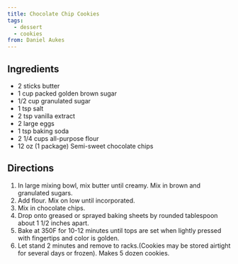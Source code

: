```yaml
---
title: Chocolate Chip Cookies
tags:
  - dessert
  - cookies
from: Daniel Aukes
---
```



## Ingredients

-   2 sticks butter
-   1 cup packed golden brown sugar
-   1/2 cup granulated sugar
-   1 tsp salt
-   2 tsp vanilla extract
-   2 large eggs
-   1 tsp baking soda
-   2 1/4 cups all-purpose flour
-   12 oz (1 package) Semi-sweet chocolate chips

## Directions

1.  In large mixing bowl, mix butter until creamy. Mix in brown and granulated sugars.
2.  Add flour. Mix on low until incorporated.
3.  Mix in chocolate chips.
4.  Drop onto greased or sprayed baking sheets by rounded tablespoon about 1 1/2 inches apart.
5.  Bake at 350F for 10-12 minutes until tops are set when lightly pressed with fingertips and color is golden.
6.  Let stand 2 minutes and remove to racks.(Cookies may be stored airtight for several days or frozen). Makes 5 dozen cookies.

